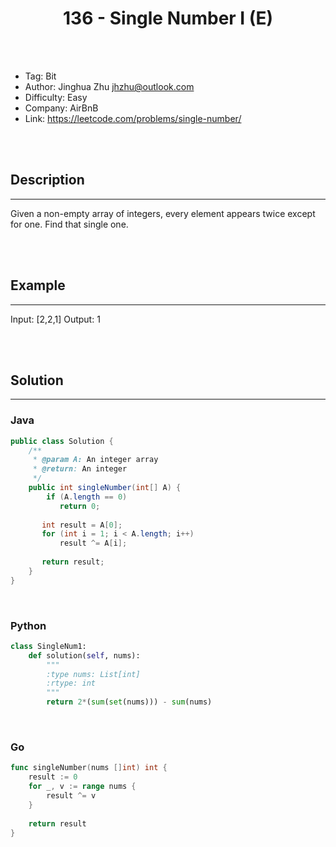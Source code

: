 # <center>136 - Single Number I (E)</center> 



<br></br>

* Tag: Bit
* Author: Jinghua Zhu <jhzhu@outlook.com>
* Difficulty: Easy
* Company: AirBnB
* Link: https://leetcode.com/problems/single-number/

<br></br>



## Description
----
Given a non-empty array of integers, every element appears twice except for one. Find that single one.

<br></br>



## Example
----
Input: [2,2,1]
Output: 1

<br></br>



## Solution
----
### Java
```java
public class Solution {
    /**
     * @param A: An integer array
     * @return: An integer
     */
    public int singleNumber(int[] A) {
        if (A.length == 0)
           return 0;
           
       int result = A[0];
       for (int i = 1; i < A.length; i++)
           result ^= A[i];
       
       return result;
    }
}
```

<br>


### Python
```python
class SingleNum1:
    def solution(self, nums):
        """
        :type nums: List[int]
        :rtype: int
        """
        return 2*(sum(set(nums))) - sum(nums)
```

<br>


### Go
```go
func singleNumber(nums []int) int {
    result := 0
    for _, v := range nums {
        result ^= v
    }
    
    return result
}
```

